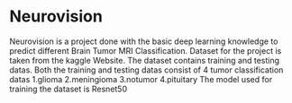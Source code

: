 # Neurovision
Neurovision is a  project done with the basic deep learning knowledge to predict different Brain Tumor MRI Classification.
Dataset for the project is taken from the kaggle Website. 
The dataset contains training and testing datas. Both the training and testing datas consist of 4 tumor classification datas
1.glioma
2.meningioma 
3.notumor
4.pituitary
The model used for training the dataset is Resnet50
